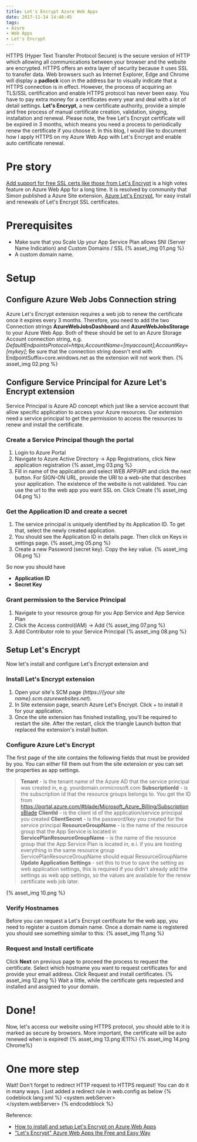 ```yaml
---
title: Let's Encrypt Azure Web Apps
date: 2017-11-14 14:48:45
tags:
- Azure
- Web Apps
- Let's Encrypt
---
```

HTTPS (Hyper Text Transfer Protocol Secure) is the secure version of HTTP which allowing all communications between your browser and the website are encrypted. HTTPS offers an extra layer of security because it uses SSL to transfer data. Web browsers such as Internet Explorer, Edge and Chrome will display a **padlock** icon in the address bar to visually indicate that a HTTPS connection is in effect.
However, the process of acquiring an TLS/SSL certification and enable HTTPS protocol has never been easy. You have to pay extra money for a certificates every year and deal with a lot of detail settings. **Let's Encrypt**, a new certificate authority, provide a simple and free process of manual certificate creation, validation, singing, installation and renewal. Please note, the free Let's Encrypt certificate will be expired in 3 months, which means you need a process to periodically renew the certificate if you choose it. In this blog, I would like to document how I apply HTTPS on my Azure Web App with Let's Encrypt and enable auto certificate renewal.
<!-- more -->
# Pre story
[Add support for free SSL certs like those from Let's Encrypt](https://feedback.azure.com/forums/169385-web-apps-formerly-websites/suggestions/6737285-add-support-for-free-ssl-certs-like-those-from-let) is a high votes feature on Azure Web App for a long time. It is resolved by community that Simon published a Azure Site extension, [Azure Let's Encrypt](http://www.siteextensions.net/packages/letsencrypt), for easy install and renewals of Let's Encrypt SSL certificates.

# Prerequisites
* Make sure that you Scale Up your App Service Plan allows SNI (Server Name Indication) and Custom Domains / SSL
{% asset_img 01.png %}
* A custom domain name.

# Setup

## Configure Azure Web Jobs Connection string
Azure Let's Encrypt extension requires a web job to renew the certificate once it expires every 3 months. Therefore, you need to add the two Connection strings **AzureWebJobsDashboard** and **AzureWebJobsStorage** to your Azure Web App.
Both of these should be set to an Azure Storage Account connection string, e.g. *DefaultEndpointsProtocol=https;AccountName=[myaccount];AccountKey=[mykey]*; Be sure that the connection string doesn't end with EndpointSuffix=core.windows.net as the extension will not work then.
{% asset_img 02.png %}

## Configure Service Principal for Azure Let's Encrypt extension
Service Principal is Azure AD concept which just like a service account that allow specific application to access your Azure resources. Our extension need a service principal to get the permission to access the resources to renew and install the certificate.
### Create a Service Principal though the portal
1.  Login to Azure Portal
2.  Navigate to Azure Active Directory -> App Registrations, click New application registration
    {% asset_img 03.png %}
3.  Fill in name of the application and select WEB APP/API and click the next button. For SIGN-ON URL, provide the URI to a web-site that describes your application. The existence of the website is not validated. You can use the url to the web app you want SSL on.
Click Create
    {% asset_img 04.png %}
### Get the Application ID and create a secret
1.  The service principal is uniquely identified by its Application ID. To get that, select the newly created application.
2.  You should see the Application ID in details page. Then click on Keys in settings page.
    {% asset_img 05.png %}
3.  Create a new Password (secret key). Copy the key value.
    {% asset_img 06.png %}

So now you should have 
*   **Application ID**
*   **Secret Key**

### Grant permission to the Service Principal
1.  Navigate to your resource group for you App Service and App Service Plan
2.  Click the Access control(IAM) -> Add
    {% asset_img 07.png %}
3.  Add Contributor role to your Service Principal
    {% asset_img 08.png %}

## Setup Let's Encrypt
Now let's install and configure Let's Encrypt extension and  

### Install Let's Encrypt extension
1.  Open your site's SCM page (*https://{your site name}.scm.azurewebsites.net*).
2.  In Site extension page, search Azure Let's Encrypt. Click + to install it for your application.
3.  Once the site extension has finished installing, you'll be required to restart the site. After the restart, click the triangle Launch button that replaced the extension's install button.

### Configure Azure Let's Encrypt
The first page of the site contains the following fields that must be provided by you. You can either fill them out from the site extension or you can set the properties as app settings. 
>   **Tenant** - is the tenant name of the Azure AD that the service principal was created in, e.g. yourdomain.onmicrosoft.com
>   **SubscriptionId** - is the subscription id that the resource groups belongs to. You get the ID from https://portal.azure.com/#blade/Microsoft_Azure_Billing/SubscriptionsBlade
>   **ClientId** - is the client id of the application/service principal you created
>   **ClientSecret** - is the password/key you created for the service principal
>   **ResourceGroupName** - is the name of the resource group that the App Service is located in 
>   **ServicePlanResourceGroupName** - is the name of the resource group that the App Service Plan is located in, e.i. if you are hosting everything in the same resource group ServicePlanResourceGroupName should equal ResourceGroupName
>   **Update Application Settings** - set this to true to save the setting as web application settings, this is required if you didn't already add the settings as web app settings, so the values are available for the renew certificate web job later.
    
{% asset_img 10.png %}

### Verify Hostnames
Before you can request a Let's Encrypt certificate for the web app, you need to register a custom domain name. Once a domain name is registered you should see something similar to this:
    {% asset_img 11.png %}
### Request and Install certificate
Click **Next** on previous page to proceed the process to request the certificate.
Select which hostname you want to request certificates for and provide your email address.
Click Request and install certificates.
    {% asset_img 12.png %}
Wait a little, while the certificate gets requested and installed and assigned to your domain.

# Done!
Now, let's access our website using HTTPS protocol, you should able to it is marked as secure by browsers. More important, the certificate will be auto renewed when is expired!
    {% asset_img 13.png IE11%}
    {% asset_img 14.png Chrome%}

# One more step
Wait! Don't forget to redirect HTTP request to HTTPS request!
You can do it in many ways. I just added a redirect rule in web.config as below
    {% codeblock lang:xml %}
    <configuration xmlns="http://schemas.microsoft.com/.NetConfiguration/v2.0">
        <system.webServer>    
            <rewrite>
                <rules>
	    	<rule name="HTTP to HTTPS redirect" stopProcessing="true">
	    	        <match url="(.*)" />
	    		<conditions>
	    		  <add input="{HTTPS}" pattern="off" ignoreCase="true" />
	    		</conditions>
	    	  <action type="Redirect" redirectType="Found" url="https://{HTTP_HOST}/{R:1}" />
	    	</rule>
                </rules>
            </rewrite>
    </system.webServer>
    </configuration>
    {% endcodeblock %}

Reference:
*   [How to install and setup Let's Encrypt on Azure Web Apps](https://github.com/sjkp/letsencrypt-siteextension/wiki/How-to-install)
*   ["Let's Encrypt" Azure Web Apps the Free and Easy Way](https://gooroo.io/GoorooTHINK/Article/16420/Lets-Encrypt-Azure-Web-Apps-the-Free-and-Easy-Way/21872)
